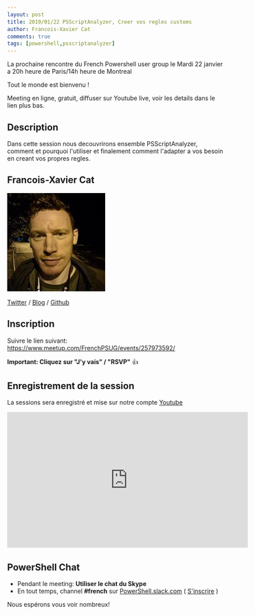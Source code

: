 ```yaml
---
layout: post
title: 2019/01/22 PSScriptAnalyzer, Creer vos regles customs
author: Francois-Xavier Cat
comments: true
tags: [powershell,psscriptanalyzer]
---
```


La prochaine rencontre du French Powershell user group le Mardi 22 janvier a 20h heure de Paris/14h heure de Montreal

Tout le monde est bienvenu !

Meeting en ligne, gratuit, diffuser sur Youtube live, voir les details dans le lien plus bas.

## Description

Dans cette session nous decouvrirons ensemble PSScriptAnalyzer, comment et pourquoi l'utiliser et finalement comment l'adapter a vos besoin en creant vos propres regles.

## Francois-Xavier Cat

![image-center](/images\presenters\francois-xavier.cat.jpg)

[Twitter](https://twitter.com/lazywinadmin) / [Blog](https://lazywinadmin.com/) / [Github](https://github.com/lazywinadmin)

## Inscription

Suivre le lien suivant: https://www.meetup.com/FrenchPSUG/events/257973592/

**Important: Cliquez sur "J'y vais" / "RSVP"** 👍

## Enregistrement de la session

La sessions sera enregistré et mise sur notre compte [Youtube](https://www.youtube.com/frenchpowershellusergroup)

<iframe width="560" height="315" src="https://www.youtube.com/embed/GBzqXDSMOJk" frameborder="0" allow="accelerometer; autoplay; encrypted-media; gyroscope; picture-in-picture" allowfullscreen></iframe>

## PowerShell Chat

* Pendant le meeting: **Utiliser le chat du Skype**
* En tout temps, channel **#french** sur [PowerShell.slack.com](https://powershell.slack.com/Slack) ( [S'inscrire](http://slack.poshcode.org/) )

Nous espérons vous voir nombreux!
